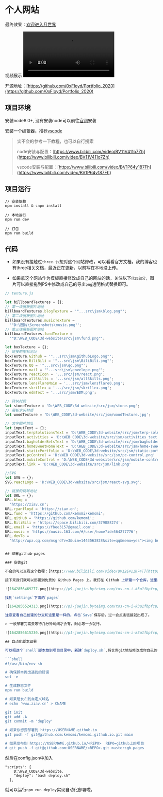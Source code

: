 # 个人网站

最终效果：[欢迎进入月世界](https://ziav.cn/)

视频展示
<video autoplay src="https://assets.huabyte.com/blog/image/Tab-1645529042263.webm"></video>

开源地址：[https://github.com/0xFloyd/Portfolio_2020](https://github.com/0xFloyd/Portfolio_2020)

## 项目环境

安装node8.0+, 没有安装node可以前往[官网](https://nodejs.org/zh-cn/)安装

安装一个编辑器，推荐[vscode](https://code.visualstudio.com/)

> 实不会的参考一下教程，也可以自行搜索
>
> node安装与配置：[https://www.bilibili.com/video/BV11V411o7Zh](https://www.bilibili.com/video/BV11V411o7Zh)
>
> vscode安装与配置：[https://www.bilibili.com/video/BV1P64y187Fh](https://www.bilibili.com/video/BV1P64y187Fh)

## 项目运行

```
// 安装依赖
npm install & cnpm install

// 本地运行
npm run dev

// 打包
npm run build
```

## 代码

+ 如果没有接触过`three.js`想对这个网站修改，可以看看官方文档，我的博客也有three相关文档，最近正在更新，以前写在本地没上传。

+ 如果拿这个网站作为模板直接修改成自己的网站的话，关注以下`代码部分`，图片可以直接拖到PS中修改成自己的导出`png`透明格式替换即可。

```js
// texture.js

let billboardTextures = {};
// 第一块展板图片地址
billboardTextures.blogTexture = '"...src\jsm\blog.png"';
// 第二块展板图片地址
billboardTextures.musicTexture =
  '"D:\图片\Screenshots\music.png"';
// 第三块展板图片地址
billboardTextures.fundTexture =
  '"D:\WEB_CODE\3d-website\src\jsm\fund.png"';

let boxTexture = {};
// 链接的图标地址
boxTexture.Github = '"...src\jsm\githubLogo.png"';
boxTexture.BiliBili = '"...src\jsm\BiliBili.png"';
boxTexture.QQ = '"...src\jsm\qq.png"';
boxTexture.mail = '"...src\jsm\envelope.png"';
boxTexture.reactIcon = '...src/jsm/react.png';
boxTexture.allSkills = '...src/jsm/allSkills.png';
boxTexture.lensFlareMain = '...src/jsm/lensflare0.png';
boxTexture.skrillex = '.../src/jsm/skrillex.png';
boxTexture.edmText = '...src/jsm/EDM.png';

// 砖块材质
let stoneTexture = 'D:\WEB_CODE\3d-website/src/jsm/stone.png';
// 展板木头材质
let woodTexture = 'D:\WEB_CODE\3d-website/src/jsm/woodTexture.jpg';

// 文字图片地址
let inputText = {};
inputText.terpSolutionsText = 'D:\WEB_CODE\3d-website/src/jsm/terp-solutions-text.png';
inputText.activities = 'D:\WEB_CODE\3d-website/src/jsm/activities_text.png';
inputText.bagholderBetsText = 'D:\WEB_CODE\3d-website/src/jsm/bagholderbets-text.png';
inputText.homeSweetHomeText = 'D:\WEB_CODE\3d-website/src/jsm/home-sweet-home-text.png';
inputText.staticPortfolio = 'D:\WEB_CODE\3d-website/src/jsm/static-portfolio.png';
inputText.pcControl = 'D:\WEB_CODE\3d-website/src/jsm/pc-control.png'
inputText.mobileControl = 'D:\WEB_CODE\3d-website/src/jsm/mobile-control.png'
inputText.link = 'D:\WEB_CODE\3d-website/src/jsm/link.png'

//SVG
let SVG = {};
SVG.reactLogo = 'D:\WEB_CODE\3d-website/src/jsm/react-svg.svg';

// 链接的跳转地址
let URL = {};
URL.blog =
  'https://ziav.cn';
URL.ryanfloyd = 'https://ziav.cn';
URL.fund = 'https://github.com/kemomi/kemomi';
URL.gitHub = 'https://github.com/kemomi';
URL.BiliBili = 'https://space.bilibili.com/379088274';
URL.email = 'https://fbee3157@gmail.com';
URL.music = 'https://music.163.com/#/user/home?id=564277776';
URL.devTo =
  'http://wpa.qq.com/msgrd?v=3&uin=1443563828&site=qq&menu=yes"><img border="0" src="http://wpa.qq.com/pa?p=2:1443563828:41';


## 部署github-pages

### 安装git

不会的可以查看这个教程：[https://www.bilibili.com/video/BV12E411k74T](https://www.bilibili.com/video/BV12E411k74T)

接下来我们就可以部署到免费的 Github Pages 上。我们在 Github 上新建一个仓库，这里我取得仓库名为`kemomi.github.io`，注意建好自己的仓库都应该是(你的用户名.github.io)

![1642856469277.png](https://p9-juejin.byteimg.com/tos-cn-i-k3u1fbpfcp/e1da9488e0984d94b0be2e91229d17bc~tplv-k3u1fbpfcp-watermark.image?)

找到`settings`下面的`pages`

![1642856524313.png](https://p3-juejin.byteimg.com/tos-cn-i-k3u1fbpfcp/8f6ef96c1e074c639580daabfb935b09~tplv-k3u1fbpfcp-watermark.image?)

注意查看自己创建的分支和这里是一样的，点击`Save`保存后，过一会点击链接就出现了。

> 一般部署完需要等待几分钟访问才会有，耐心等一会就行。

![1642856615230.png](https://p1-juejin.byteimg.com/tos-cn-i-k3u1fbpfcp/8edf097917fb4c7294fb43b6fd9fa7c0~tplv-k3u1fbpfcp-watermark.image?)

## 自动化脚本部署

可以把这个`shell`脚本放到项目目录中，新建`deploy.sh`,将仓库git地址修改成你自己的

```shell
#!/usr/bin/env sh

# 确保脚本抛出遇到的错误
set -e

# 生成静态文件
npm run build

# 如果是发布到自定义域名
# echo 'www.ziav.cn' > CNAME

git init
git add -A
git commit -m 'deploy'

# 如果你想要部署到 https://USERNAME.github.io
git push -f git@github.com:kemomi/kemomi.github.io.git main

# 如果发布到 https://USERNAME.github.io/<REPO>  REPO=github上的项目
# git push -f git@github.com:USERNAME/<REPO>.git master:gh-pages

```

然后在config.json中加入

```
"scripts": {
	D:\WEB_CODE\3d-website.
    "deploy": "bash deploy.sh"
  },
```

就可以运行`npm run deploy`实现自动化部署啦。
